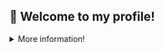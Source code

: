 ## 👋 Welcome to my profile!


  
  
<details>
  <summary>More information!</summary>
  
![Metrics](https://metrics.lecoq.io/sebastianjnuwu?template=classic&isocalendar=1&introduction=1&people=1&gists=1&languages=1&stars=1&isocalendar.duration=half-year&languages.limit=8&languages.sections=most-used&languages.colors=github&languages.threshold=0%25&languages.indepth=false&languages.analysis.timeout=15&languages.categories=markup%2C%20programming&languages.recent.categories=markup%2C%20programming&languages.recent.load=300&languages.recent.days=14&introduction.title=true&stars.limit=4&people.limit=24&people.size=28&people.types=followers%2C%20following&people.identicons=false&people.shuffle=false&config.timezone=America%2FSao_Paulo&config.twemoji=true)

</details>
